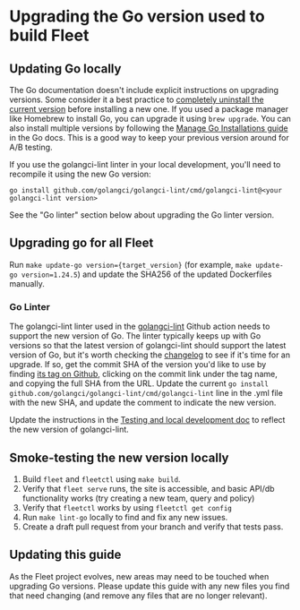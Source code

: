 # Upgrading the Go version used to build Fleet 

## Updating Go locally

The Go documentation doesn't include explicit instructions on upgrading versions. Some consider it a best practice to [completely uninstall the current version](https://go.dev/doc/manage-install#uninstalling) before installing a new one. If you used a package manager like Homebrew to install Go, you can upgrade it using `brew upgrade`. You can also install multiple versions by following the [Manage Go Installations guide](https://go.dev/doc/manage-install) in the Go docs. This is a good way to keep your previous version around for A/B testing.

If you use the golangci-lint linter in your local development, you'll need to recompile it using the new Go version:

```
go install github.com/golangci/golangci-lint/cmd/golangci-lint@<your golangci-lint version>
```

See the "Go linter" section below about upgrading the Go linter version.

## Upgrading go for all Fleet

Run `make update-go version={target_version}` (for example, `make update-go version=1.24.5`) and update the SHA256 of the updated Dockerfiles manually.

### Go Linter

The golangci-lint linter used in the [golangci-lint](https://github.com/fleetdm/fleet/actions/workflows/golangci-lint.yml) Github action needs to support the new version of Go.  The linter typically keeps up with Go versions so that the latest version of golangci-lint should support the latest version of Go, but it's worth checking the [changelog](https://github.com/golangci/golangci-lint/blob/main/CHANGELOG.md) to see if it's time for an upgrade. If so, get the commit SHA of the version you'd like to use by finding [its tag on Github](https://github.com/golangci/golangci-lint/tags), clicking on the commit link under the tag name, and copying the full SHA from the URL.  Update the current `go install github.com/golangci/golangci-lint/cmd/golangci-lint` line in the .yml file with the new SHA, and update the comment to indicate the new version. 

Update the instructions in the [Testing and local development doc](https://github.com/fleetdm/fleet/blob/main/docs/Contributing/getting-started/testing-and-local-development.md#test-suite) to reflect the new version of golangci-lint.

## Smoke-testing the new version locally

1. Build `fleet` and `fleetctl` using `make build`. 
2. Verify that `fleet serve` runs, the site is accessible, and basic API/db functionality works (try creating a new team, query and policy)
3. Verify that `fleetctl` works by using `fleetctl get config`
4. Run `make lint-go` locally to find and fix any new issues.
5. Create a draft pull request from your branch and verify that tests pass.

## Updating this guide

As the Fleet project evolves, new areas may need to be touched when upgrading Go versions. Please update this guide with any new files you find that need changing (and remove any files that are no longer relevant).